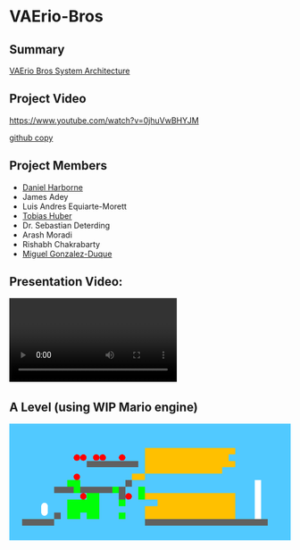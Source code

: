 # VAErio-Bros

## Summary
[VAErio Bros System Architecture](documentation/system_architecture.png)


## Project Video
https://www.youtube.com/watch?v=0jhuVwBHYJM

[github copy](https://github.com/gameaischool2021members/vaerio-bros/blob/main/documentation/vaerio-bros-video.mkv)


## Project Members
- [Daniel Harborne](https://www.linkedin.com/in/daniel-harborne/)
- James Adey
- Luis Andres Equiarte-Morett
- [Tobias Huber](https://www.uni-augsburg.de/en/fakultaet/fai/informatik/prof/hcm/team/tobias-huber/)
- Dr. Sebastian Deterding
- Arash Moradi
- Rishabh Chakrabarty
- [Miguel Gonzalez-Duque](https://www.miguelgondu.com/about/)

## Presentation Video: 

![VAErio_Bros_Presentation](documentation/vaerio-bros-video.mkv)


## A Level (using WIP Mario engine)
![VAErio Bros Visualised Level](documentation/vaerio.png)
